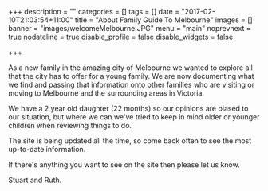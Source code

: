 +++
description = ""
categories = []
tags = []
date = "2017-02-10T21:03:54+11:00"
title = "About Family Guide To Melbourne"
images = []
banner = "images/welcomeMelbourne.JPG"
menu = "main"
noprevnext = true
nodateline = true
disable_profile = false
disable_widgets = false

+++

As a new family in the amazing city of Melbourne we wanted to explore all that the city has to offer for a young family. We are now documenting what we find and passing that information onto other families who are visiting or moving to Melbourne and the surrounding areas in Victoria.

We have a 2 year old daughter (22 months) so our opinions are biased to our situation, but where we can we've tried to keep in mind older or younger children when reviewing things to do.

The site is being updated all the time, so come back often to see the most up-to-date information.

If there's anything you want to see on the site then please let us know.

Stuart and Ruth.